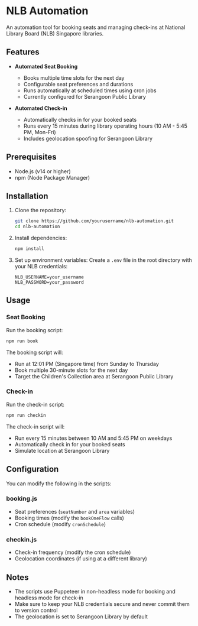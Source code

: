 # NLB Automation

An automation tool for booking seats and managing check-ins at National Library Board (NLB) Singapore libraries.

## Features

- **Automated Seat Booking**
  - Books multiple time slots for the next day
  - Configurable seat preferences and durations
  - Runs automatically at scheduled times using cron jobs
  - Currently configured for Serangoon Public Library

- **Automated Check-in**
  - Automatically checks in for your booked seats
  - Runs every 15 minutes during library operating hours (10 AM - 5:45 PM, Mon-Fri)
  - Includes geolocation spoofing for Serangoon Library

## Prerequisites

- Node.js (v14 or higher)
- npm (Node Package Manager)

## Installation

1. Clone the repository:
   ```bash
   git clone https://github.com/yourusername/nlb-automation.git
   cd nlb-automation
   ```

2. Install dependencies:
   ```bash
   npm install
   ```

3. Set up environment variables:
   Create a `.env` file in the root directory with your NLB credentials:
   ```
   NLB_USERNAME=your_username
   NLB_PASSWORD=your_password
   ```

## Usage

### Seat Booking

Run the booking script:
```bash
npm run book
```

The booking script will:
- Run at 12:01 PM (Singapore time) from Sunday to Thursday
- Book multiple 30-minute slots for the next day
- Target the Children's Collection area at Serangoon Public Library

### Check-in

Run the check-in script:
```bash
npm run checkin
```

The check-in script will:
- Run every 15 minutes between 10 AM and 5:45 PM on weekdays
- Automatically check in for your booked seats
- Simulate location at Serangoon Library

## Configuration

You can modify the following in the scripts:

### booking.js
- Seat preferences (`seatNumber` and `area` variables)
- Booking times (modify the `bookOneFlow` calls)
- Cron schedule (modify `cronSchedule`)

### checkin.js
- Check-in frequency (modify the cron schedule)
- Geolocation coordinates (if using at a different library)

## Notes

- The scripts use Puppeteer in non-headless mode for booking and headless mode for check-in
- Make sure to keep your NLB credentials secure and never commit them to version control
- The geolocation is set to Serangoon Library by default
